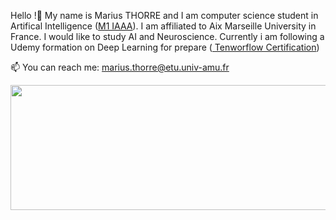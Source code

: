 Hello !👋 My name is Marius THORRE and I am computer science student in Artifical Intelligence (<a href="https://formations.univ-amu.fr/ME5SIN-PRSIN5AC.html">M1 IAAA</a>). 
I am affiliated to Aix Marseille University in France. I would like to study AI and Neuroscience.
Currently i am following a Udemy formation on Deep Learning for prepare (<a href="https://www.tensorflow.org/certificate?hl=fr"> Tenworflow Certification</a>)

📫 You can reach me: marius.thorre@etu.univ-amu.fr



<img src="https://upload.wikimedia.org/wikipedia/commons/1/17/Digital_rain_animation_small_letters_clear.gif" width="600" height="200" />

